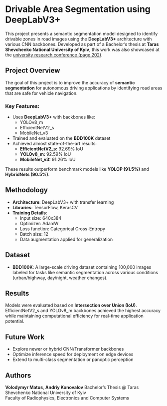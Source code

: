 # Drivable Area Segmentation using DeepLabV3+

This project presents a semantic segmentation model designed to identify drivable zones in road images using the **DeepLabV3+** architecture with various CNN backbones. Developed as part of a Bachelor’s thesis at **Taras Shevchenko National University of Kyiv**, this work was also showcased at the [university research conference (page 202)](https://ir.library.knu.ua/entities/publication/536acc65-001e-476b-ad3e-4658ac0614d4).

## Project Overview

The goal of this project is to improve the accuracy of **semantic segmentation** for autonomous driving applications by identifying road areas that are safe for vehicle navigation.

### Key Features:
- Uses **DeepLabV3+** with backbones like:
  - YOLOv8_m
  - EfficientNetV2_s
  - MobileNet_v3
- Trained and evaluated on the **BDD100K** dataset
- Achieved almost state-of-the-art results:
  - **EfficientNetV2_s:** 92.69% IoU
  - **YOLOv8_m:** 92.59% IoU
  - **MobileNet_v3:** 91.26% IoU

These results outperform benchmark models like **YOLOP (91.5%)** and **HybridNets (90.5%)**.

## Methodology

- **Architecture**: DeepLabV3+ with transfer learning
- **Libraries**: TensorFlow, KerasCV
- **Training Details**:
  - Input size: 640x384
  - Optimizer: AdamW
  - Loss function: Categorical Cross-Entropy
  - Batch size: 12
  - Data augmentation applied for generalization

## Dataset

- **BDD100K**: A large-scale driving dataset containing 100,000 images labeled for tasks like semantic segmentation across various conditions (urban/highway, day/night, weather changes).

## Results

Models were evaluated based on **Intersection over Union (IoU)**. EfficientNetV2_s and YOLOv8_m backbones achieved the highest accuracy while maintaining computational efficiency for real-time application potential.

## Future Work

- Explore newer or hybrid CNN/Transformer backbones
- Optimize inference speed for deployment on edge devices
- Extend to multi-class segmentation or panoptic perception

## Authors

**Volodymyr Matus**, **Andriy Konovalov** 
Bachelor’s Thesis @ Taras Shevchenko National University of Kyiv  
Faculty of Radiophysics, Electronics and Computer Systems  
